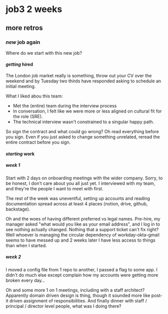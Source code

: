 # job3 2 weeks

## more retros

### _new_ job again

Where do we start with this new job?

#### _getting_ hired

The London job market really is something,
throw out your CV over the weekend
and by Tuesday two thirds have responded asking to schedule an initial meeting.

What I liked abou this team:

- Met the (entire) team during the interview process
- In conversation, I felt like we were more or less aligned on cultural fit for the role (SRE).
- The technical interview wasn't constrained to a singular happy path.

So sign the contract and what could go wrong?
Oh read everything before you sign.
Even if you just asked to change something unrelated,
reread the entire contract before you sign.

#### _starting_ work

##### _week_ 1

Start with 2 days on onboarding meetings with the wider company.
Sorry, to be honest, I don't care about you all just yet.
I interviewed with my team,
and they're the people I want to meet with first.

The rest of the week was uneventful,
setting up accounts and reading documentation spread across at least 4 places
(notion, drive, github, backstage).

Oh and the woes of having different preferred vs legal names.
Pre-hire, my manager asked "what would you like as your email address",
and I log in to see nothing actually changed.
Nothing that a support ticket can't fix right?
Well whoever is managing the circular dependency of workday-okta-gmail
seems to have messed up and 2 weeks later I have less access to things than when I started.

##### _week_ 2

I moved a config file from 1 repo to another,
I passed a flag to some app.
I didn't do much else except complain how my accounts were getting more broken every day...

Oh and some more 1 on 1 meetings,
including with a staff architect?
Apparently domain driven design is thing,
though it sounded more like post-it driven assignment of responsibilities.
And finally dinner with staff / principal / director level people,
what was I doing there?

